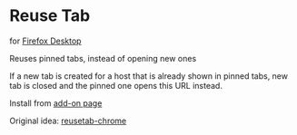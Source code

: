 # Reuse Tab
for [Firefox Desktop](https://www.mozilla.org/en-US/firefox/new/)

Reuses pinned tabs, instead of opening new ones

If a new tab is created for a host that is already shown in pinned tabs, new tab is closed and the pinned one opens this URL instead.

Install from [add-on page](https://addons.mozilla.org/firefox/addon/reuse-tab/)

Original idea: [reusetab-chrome](https://github.com/rjregenold/reusetab-chrome)

<!-- Вася любит плюшки -->
